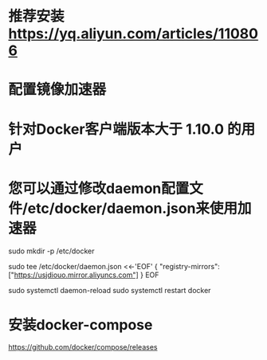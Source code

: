 # 推荐安装  https://yq.aliyun.com/articles/110806

# 配置镜像加速器

# 针对Docker客户端版本大于 1.10.0 的用户

# 您可以通过修改daemon配置文件/etc/docker/daemon.json来使用加速器

sudo mkdir -p /etc/docker

sudo tee /etc/docker/daemon.json <<-'EOF'
{
  "registry-mirrors": ["https://usjdiouo.mirror.aliyuncs.com"]
}
EOF

sudo systemctl daemon-reload
sudo systemctl restart docker


# 安装docker-compose
https://github.com/docker/compose/releases



